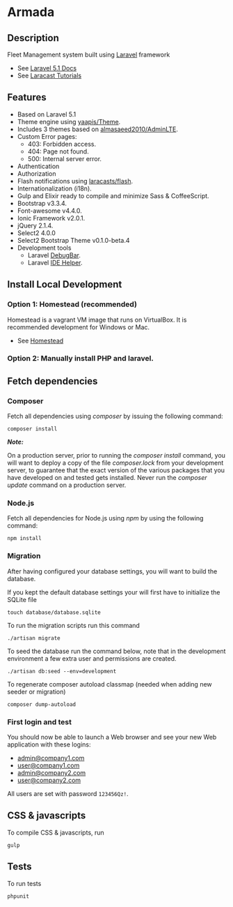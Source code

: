 # Armada

## Description
Fleet Management system built using [Laravel](http://laravel.com/) framework
* See [Laravel 5.1 Docs](http://laravel.com/docs/5.1)
* See [Laracast Tutorials](https://laracasts.com/series/laravel-5-fundamentals)


## Features
* Based on Laravel 5.1
* Theme engine using [yaapis/Theme](https://github.com/yaapis/Theme).
* Includes 3 themes based on [almasaeed2010/AdminLTE](https://github.com/almasaeed2010/AdminLTE).
* Custom Error pages: 
    * 403: Forbidden access.
    * 404: Page not found.
    * 500: Internal server error.
* Authentication
* Authorization
* Flash notifications using [laracasts/flash](https://github.com/laracasts/flash).
* Internationalization (i18n).
* Gulp and Elixir ready to compile and minimize Sass & CoffeeScript.
* Bootstrap v3.3.4.
* Font-awesome v4.4.0.
* Ionic Framework v2.0.1.
* jQuery 2.1.4.
* Select2 4.0.0
* Select2 Bootstrap Theme v0.1.0-beta.4
* Development tools
    * Laravel [DebugBar](https://github.com/barryvdh/laravel-debugbar).
    * Laravel [IDE Helper](https://github.com/barryvdh/laravel-ide-helper).


## Install Local Development


### Option 1: Homestead (recommended)
Homestead is a vagrant VM image that runs on VirtualBox. It is recommended development for Windows or Mac.
* See [Homestead](http://laravel.com/docs/5.1/homestead)


### Option 2: Manually install PHP and laravel.


## Fetch dependencies

### Composer
Fetch all dependencies using *composer* by issuing the following command:

```
composer install
```

**_Note:_** 

On a production server, prior to running the *composer install* command, you will want to deploy a copy of the file 
*composer.lock* from your development server, to guarantee that the exact version of the various 
packages that you have developed on and tested gets installed. Never run the *composer update* 
command on a production server.

### Node.js
Fetch all dependencies for Node.js using *npm* by using the following command:

```
npm install
```

### Migration
After having configured your database settings, you will want to build the database.
 
If you kept the default database settings your will first have to initialize the SQLite file
```
touch database/database.sqlite
```

To run the migration scripts run this command
 ```
 ./artisan migrate
 ```
 
 To seed the database run the command below, note that in the development environment a few extra user and permissions
 are created.
 ```
 ./artisan db:seed --env=development
 ```

To regenerate composer autoload classmap (needed when adding new seeder or migration)
 ```
composer dump-autoload
 ```


### First login and test
You should now be able to launch a Web browser and see your new Web application with these logins:
- admin@company1.com
- user@company1.com
- admin@company2.com
- user@company2.com

All users are set with password `123456Qz!`.

## CSS & javascripts

To compile CSS & javascripts, run
 ```
gulp
 ```


## Tests

To run tests
 ```
phpunit
 ```
